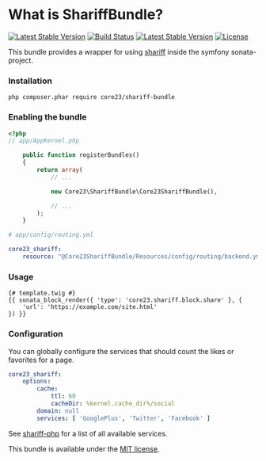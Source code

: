 What is ShariffBundle?
=============================
[![Latest Stable Version](http://img.shields.io/packagist/v/core23/shariff-bundle.svg)](https://packagist.org/packages/core23/shariff-bundle)
[![Build Status](http://img.shields.io/travis/core23/ShariffBundle.svg)](http://travis-ci.org/core23/ShariffBundle)
[![Latest Stable Version](https://poser.pugx.org/core23/shariff-bundle/v/stable.png)](https://packagist.org/packages/core23/shariff-bundle)
[![License](http://img.shields.io/packagist/l/core23/shariff-bundle.svg)](https://packagist.org/packages/core23/shariff-bundle)

This bundle provides a wrapper for using [shariff] inside the symfony sonata-project.

### Installation

```
php composer.phar require core23/shariff-bundle
```

### Enabling the bundle

```php
<?php
// app/AppKernel.php

	public function registerBundles()
	{
		return array(
			// ...

			new Core23\ShariffBundle\Core23ShariffBundle(),

			// ...
		);
	}
```

```yaml
# app/config/routing.yml

core23_shariff:
    resource: "@Core23ShariffBundle/Resources/config/routing/backend.yml"
```

### Usage

```twig
{# template.twig #}
{{ sonata_block_render({ 'type': 'core23.shariff.block.share' }, {
    'url': 'https://example.com/site.html'
}) }}
```

### Configuration

You can globally configure the services that should count the likes or favorites for a page. 

```yaml
core23_shariff:
	options:
		cache: 
			ttl: 60
			cacheDir: %kernel.cache_dir%/social
		domain: null
		services: [ 'GooglePlus', 'Twitter', 'Facebook' ]
```

See [shariff-php] for a list of all available services.

This bundle is available under the [MIT license](LICENSE.md).

[shariff]: https://github.com/heiseonline/shariff
[shariff-php]: https://github.com/heiseonline/shariff-backend-php
